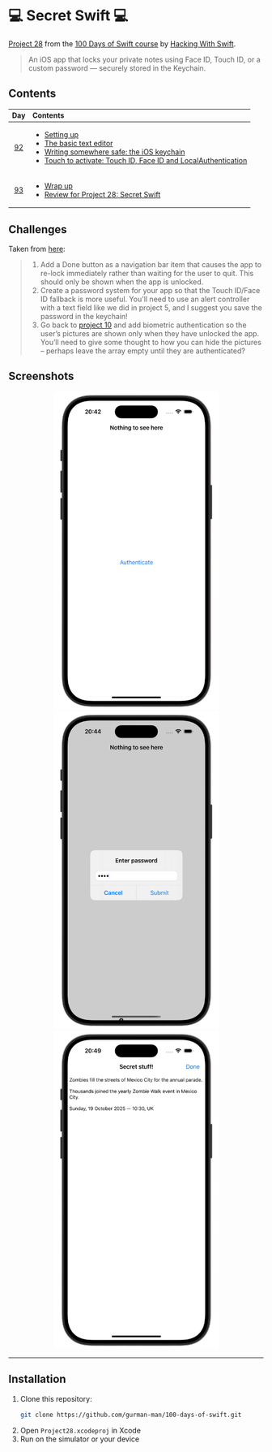 # 💻 Secret Swift 💻

[Project 28](https://www.hackingwithswift.com/read/28/overview) from the [100 Days of Swift course](https://www.hackingwithswift.com/100) by [Hacking With Swift](https://www.hackingwithswift.com/).

>An iOS app that locks your private notes using Face ID, Touch ID, or a custom password — securely stored in the Keychain.

## Contents

|                      Day                      | Contents                                                                                                                                                                                                                                                                                                                                                                            |
|:---------------------------------------------:|:------------------------------------------------------------------------------------------------------------------------------------------------------------------------------------------------------------------------------------------------------------------------------------------------------------------------------------------------------------------------------------|
| [92](https://www.hackingwithswift.com/100/92) | <ul><li>[Setting up](https://www.hackingwithswift.com/read/28/1/setting-up)</li><li>[The basic text editor](https://www.hackingwithswift.com/read/28/2)</li><li>[Writing somewhere safe: the iOS keychain](https://www.hackingwithswift.com/read/28/3)</li><li>[Touch to activate: Touch ID, Face ID and LocalAuthentication](https://www.hackingwithswift.com/read/28/4)</li></ul> |
| [93](https://www.hackingwithswift.com/100/93) | <ul><li>[Wrap up](https://www.hackingwithswift.com/read/28/5)</li><li>[Review for Project 28: Secret Swift](https://www.hackingwithswift.com/review/hws/project-28-secret-swift)</li></ul>                                                                                                                                                                                          |


## Challenges

Taken from [here](https://www.hackingwithswift.com/read/28/5):

>1. Add a Done button as a navigation bar item that causes the app to re-lock immediately rather than waiting for the user to quit. This should only be shown when the app is unlocked.
>2. Create a password system for your app so that the Touch ID/Face ID fallback is more useful. You'll need to use an alert controller with a text field like we did in project 5, and I suggest you save the password in the keychain!
>3. Go back to [project 10](https://github.com/HenestrosaConH/100-days-of-swift/tree/main/Courses/10-NamesToFaces) and add biometric authentication so the user’s pictures are shown only when they have unlocked the app. You’ll need to give some thought to how you can hide the pictures – perhaps leave the array empty until they are authenticated?

## Screenshots

<div align="center">
  <img src="./Screenshots/1.png" alt="Locked screen" width="325">
  <img src="./Screenshots/2.png" alt="Password (challenge 2)" width="325">
  <img src="./Screenshots/3.png" alt="Secret message" width="325">
</div>

---

## Installation

1. Clone this repository:  
   ```bash
   git clone https://github.com/gurman-man/100-days-of-swift.git
   ```
2. Open `Project28.xcodeproj` in Xcode
3. Run on the simulator or your device
